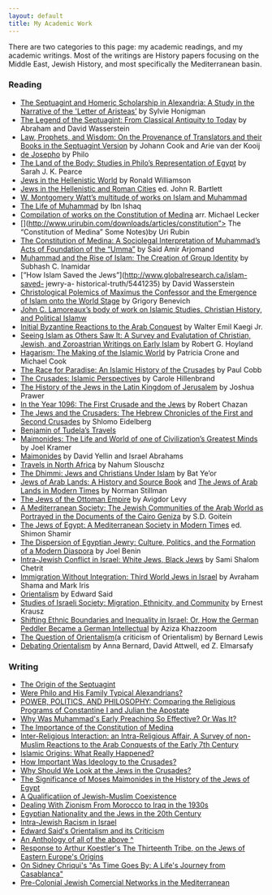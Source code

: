 ```yaml
---
layout: default
title: My Academic Work
---
```


There are two categories to this page: my academic readings, and my academic writings. Most of the writings are History papers focusing on the Middle East, Jewish History, and most specifically the Mediterranean basin.

### Reading

*   [The Septuagint and Homeric Scholarship in Alexandria: A Study in the Narrative of the 'Letter of Aristeas’](https://www.amazon.com/Septuagint-Homeric-Scholarship-Alexandria-Narrative/dp/0415518547) by Sylvie Honigman
*   [The Legend of the Septuagint: From Classical Antiquity to Today](https://www.amazon.com/Legend-Septuagint-Classical-Antiquity-Today-ebook/dp/B001E0KPXC/ref=sr_1_1?ie=UTF8&qid=1485721895&sr=8-1&keywords=the+legend+of+the+septuagint) by Abraham and David Wasserstein
*   [Law, Prophets, and Wisdom: On the Provenance of Translators and their Books in the Septuagint Version](https://www.amazon.com/Law-Prophets-Wisdom-Translators-Contributions/dp/9042927038/ref=sr_1_1?ie=UTF8&qid=1485722034&sr=8-1&keywords=Law%2C+Prophets%2C+and+Wisdom%3A+On+the+Provenance+of+Translators+and+their+Books+in+the+Septuagint) by Johann Cook and Arie van der Kooij
*   [de Josepho](http://cornerstonepublicationns.org/Philo/Philo_On_Joseph.html) by Philo
*   [The Land of the Body: Studies in Philo’s Representation of Egypt](https://www.amazon.com/Land-Body-Representation-Wissenschaftliche-Untersuchungen/dp/3161492501/ref=sr_1_1?ie=UTF8&qid=1485722238&sr=8-1&keywords=The+Land+of+the+Body%3A+Studies+in+Philo%E2%80%99s+Representation+of+Egypt.) by Sarah J. K. Pearce
*   [Jews in the Hellenistic World](https://www.amazon.com/Jews-Hellenistic-World-Cambridge-Commentaries/dp/0521315484/ref=sr_1_fkmr0_1?ie=UTF8&qid=1485722298&sr=8-1-fkmr0&keywords=ronald+williams+jews+in+the+hellenistic+world) by Ronald Williamson
*   [Jews in the Hellenistic and Roman Cities](https://www.amazon.com/Jews-Hellenistic-Roman-Cities-Bartlett/dp/0415692490/ref=sr_1_1?ie=UTF8&qid=1485722367&sr=8-1&keywords=bartlett+jews+in+the+hellenistic+and+roman+cities) ed. John R. Bartlett
*   [W. Montgomery Watt’s multitude of works on Islam and Muhammad](https://www.amazon.com/W.-Montgomery-Watt/e/B001IQUPKK)
*   [The Life of Muhammad](https://www.amazon.com/Life-Muhammad-I-Ishaq/dp/0196360331/ref=sr_1_1?ie=UTF8&qid=1485722533&sr=8-1&keywords=ibn+ishaq+the+life+of+muhammad) by Ibn Ishaq
*   [Compilation of works on the Constitution of Medina](http://www.oxfordbibliographies.com/view/document/obo-9780195390155/obo-9780195390155-0209.xml) arr. Michael Lecker
*   [](http://www.urirubin.com/downloads/articles/constitution”> The “Constitution of Medina” Some Notes)by Uri Rubin
*   [The Constitution of Medina: A Sociolegal Interpretation of Muhammad’s Acts of Foundation of the “Umma”](https://www.jstor.org/stable/40389306?seq=1#page_scan_tab_contents) by Said Amir Arjomand
*   [Muhammad and the Rise of Islam: The Creation of Group Identity](https://www.amazon.com/Muhammad-Rise-Islam-Creation-Identity/dp/1887841288) by Subhash C. Inamidar
*   [”How Islam Saved the Jews”](http://www.globalresearch.ca/islam-saved- jewry-a- historical-truth/5441235) by David Wasserstein
*   [Christological Polemics of Maximus the Confessor and the Emergence of Islam onto the World Stage](http://journals.sagepub.com/doi/abs/10.1177/004056391107200205) by Grigory Benevich
*   [John C. Lamoreaux’s body of work on Islamic Studies, Christian History, and Political Islamw](http://www.johnclamoreaux.org/cv.html)
*   [Initial Byzantine Reactions to the Arab Conquest](https://www.abebooks.com/servlet/BookDetailsPL?bi=8613903045&cm_sp=collections-_-item_1_35-_-bdp) by Walter Emil Kaegi Jr.
*   [Seeing Islam as Others Saw It: A Survey and Evalutation of Christian, Jewish, and Zoroastrian Writings on Early Islam](https://www.amazon.com/Seeing-Islam-Others-Saw-Zoroastrian/dp/0878501258) by Robert G. Hoyland
*   [Hagarism: The Making of the Islamic World](https://www.amazon.com/Hagarism-Making-Islamic-Patricia-Crone/dp/0521297540) by Patricia Crone and Michael Cook
*   [The Race for Paradise: An Islamic History of the Crusades](https://www.amazon.com/Race-Paradise-Islamic-History-Crusades/dp/0190614463/ref=sr_1_1?s=books&ie=UTF8&qid=1485726028&sr=1-1&keywords=the+race+for+paradise+cobb) by Paul Cobb
*   [The Crusades: Islamic Perspectives](https://www.amazon.com/Crusades-Islamic-Perspectives-Surveys/dp/0748606300/ref=sr_1_2?s=books&ie=UTF8&qid=1485726096&sr=1-2&keywords=carole+hillenbrand+islamic+perspectives) by Carole Hillenbrand
*   [The History of the Jews in the Latin Kingdom of Jerusalem](https://www.amazon.com/Jerusalem-University-academic-monograph-reprints/dp/0198225571/ref=sr_1_fkmr0_1?s=books&ie=UTF8&qid=1485726225&sr=1-1-fkmr0&keywords=Joshua+Prawer%2C+The+History+of+the+Jews+in+the+Latin+Kingdom+of+Jerusalem.+Clarendon+Press%2C) by Joshua Prawer
*   [In the Year 1096: The First Crusade and the Jews](https://www.amazon.com/Year-1096-First-Crusade-Jews/dp/082760632X) by Robert Chazan
*   [The Jews and the Crusaders: The Hebrew Chronicles of the First and Second Crusades](https://www.amazon.com/Jews-Crusaders-Hebrew-Chronicles-Crusades/dp/0299070603/ref=sr_1_1?s=books&ie=UTF8&qid=1485726385&sr=1-1&keywords=Shlomo+Eidelberg%2C+The+Jews+and+the+Crusaders%3A+The+Hebrew+Chronicles+of+the+First+and+Second+Crusades.) by Shlomo Eidelberg
*   [Benjamin of Tudela’s Travels](http://www.teachittome.com/seforim2/seforim/masaos_binyomin_mitudela_with_english.pdf)
*   [Maimonides: The Life and World of one of Civilization’s Greatest Minds](https://www.amazon.com/Maimonides-World-Civilizations-Greatest-Minds/dp/0385512007/ref=sr_1_fkmr0_1?s=books&ie=UTF8&qid=1485726658&sr=1-1-fkmr0&keywords=joel+kramer+maimonides) by Joel Kramer
*   [Maimonides](https://www.amazon.com/Maimonides-David-Yellin-Israel-Abrahams-ebook/dp/B00L5PEMQC/ref=sr_1_1?s=books&ie=UTF8&qid=1485726779&sr=1-1&keywords=yellin+maimonides) by David Yellin and Israel Abrahams
*   [Travels in North Africa](https://books.google.com/books/about/Travels_in_North_Africa.html?id=5OdGAAAAIAAJ) <a>by Nahum Slouschz</a>
<a></a>
*   <a></a>[The Dhimmi: Jews and Christians Under Islam](https://www.amazon.com/Dhimmi-Jews-Christians-Under-Islam/dp/0838632629/ref=sr_1_1?ie=UTF8&qid=1485727214&sr=8-1&keywords=bat+ye+or+the+dhimmi) by Bat Ye’or
*   [Jews of Arab Lands: A History and Source Book](https://www.amazon.com/Jews-Arab-Lands-History-Source/dp/0827601980/ref=sr_1_1?ie=UTF8&qid=1485727395&sr=8-1&keywords=stillman+jews+arab+lands) and [The Jews of Arab Lands in Modern Times](https://www.amazon.com/Jews-Arab-Lands-Modern-Times/dp/0827607652/ref=sr_1_2?ie=UTF8&qid=1485727422&sr=8-2&keywords=stillman+jews+arab+lands) by Norman Stillman
*   [The Jews of the Ottoman Empire](https://www.amazon.com/Jews-Ottoman-Empire-Avigdor-Levy/dp/0878500901/ref=sr_1_1?ie=UTF8&qid=1485727474&sr=8-1&keywords=jews+of+ottoman+empire+avigdor+levy) by Avigdor Levy
*   [A Mediterranean Society: The Jewish Communities of the Arab World as Portrayed in the Documents of the Cairo Geniza](https://www.amazon.com/Mediterranean-Society-Communities-Portrayed-Foundations/dp/0520221583/ref=sr_1_2?ie=UTF8&qid=1485727536&sr=8-2&keywords=sd+goitein+mediterranean+society) by S.D. Goitein
*   [The Jews of Egypt: A Mediterranean Society in Modern Times](https://www.amazon.com/Jews-Egypt-Mediterranean-Society-Modern/dp/0813372909/ref=sr_1_1?ie=UTF8&qid=1485727601&sr=8-1&keywords=jews+of+egypt+mediterranean+society+modern+times) ed. Shimon Shamir
*   [The Dispersion of Egyptian Jewry: Culture, Politics, and the Formation of a Modern Diaspora](https://www.amazon.com/Dispersion-Egyptian-Jewry-Contraversions-Literature/dp/0520211758) by Joel Benin
*   [Intra-Jewish Conflict in Israel: White Jews, Black Jews](https://www.amazon.com/Intra-Jewish-Conflict-Israel-Routledge-Politics/dp/0415778646) by Sami Shalom Chetrit
*   [Immigration Without Integration: Third World Jews in Israel](https://books.google.com/books/about/Immigration_Without_Integration.html?id=JZKI3XpB5RAC) by Avraham Shama and Mark Iris
*   [Orientalism](https://en.wikipedia.org/wiki/Orientalism_(book)) by Edward Said
*   [Studies of Israeli Society: Migration, Ethnicity, and Community](https://www.amazon.com/Studies-Israeli-Society-Migration-Ethnicity/dp/0878554149) by Ernest Krausz
*   [Shifting Ethnic Boundaries and Inequality in Israel: Or, How the German Peddler Became a German Intellectual](https://www.amazon.com/Shifting-Ethnic-Boundaries-Inequality-Israel/dp/080475697X) by Aziza Khazzoom
*   [The Question of Orientalism](http://www.nybooks.com/articles/1982/06/24/the-question-of-orientalism/)(a criticism of Orientalism) by Bernard Lewis
*   [Debating Orientalism](https://www.amazon.com/Debating-Orientalism-Anna-Bernard/dp/0230303528) by Anna Bernard, David Attwell, ed Z. Elmarsafy

### Writing

*   [The Origin of the Septuagint](https://drive.google.com/file/d/0B56u1slA8DzQUXNTN3ZXMkd0Znc/view?usp=sharing)
*   [Were Philo and His Family Typical Alexandrians?](https://drive.google.com/file/d/0B56u1slA8DzQYTdJcEVtVnFYSEE/view?usp=sharing)
*   [POWER, POLITICS, AND PHILOSOPHY: Comparing the Religious Programs of Constantine I and Julian the Apostate](https://drive.google.com/file/d/0B56u1slA8DzQMWZ6N0Eza0Y5Nm8/view?usp=sharing)
*   [Why Was Muhammad's Early Preaching So Effective? Or Was It?](https://drive.google.com/file/d/0B56u1slA8DzQT1dEUHpPb0tWekk/view?usp=sharing)
*   [The Importance of the Constitution of Medina](https://drive.google.com/file/d/0B56u1slA8DzQWTFMdE1YRXRITDg/view?usp=sharing)
*   [Inter-Religious Interaction: an Intra-Religious Affair, A Survey of non-Muslim Reactions to the Arab Conquests of the Early 7th Century](https://drive.google.com/file/d/0B56u1slA8DzQMDBaX3YxR082NEk/view?usp=sharing)
*   [Islamic Origins: What Really Happened?](https://drive.google.com/file/d/0B56u1slA8DzQbmo5UG9aeGxjNkk/view?usp=sharing)
*   [How Important Was Ideology to the Crusades?](https://drive.google.com/file/d/0B56u1slA8DzQRk9mZmNBclF2anM/view?usp=sharing)
*   [Why Should We Look at the Jews in the Crusades?](https://drive.google.com/file/d/0B56u1slA8DzQR0swZGpPZWg2Vms/view?usp=sharing)
*   [The Significance of Moses Maimonides in the History of the Jews of Egypt](https://drive.google.com/file/d/0B56u1slA8DzQWVpUM01KdFJkS0k/view?usp=sharing)
*   [A Qualificatiion of Jewish-Muslim Coexistence](https://drive.google.com/file/d/0B56u1slA8DzQZTJXejNRSTd4MlE/view?usp=sharing)
*   [Dealing With Zionism From Morocco to Iraq in the 1930s](https://drive.google.com/file/d/0B56u1slA8DzQUUNIOXk0WUU1b1U/view?usp=sharing)
*   [Egyptian Nationality and the Jews in the 20th Century](https://drive.google.com/file/d/0B56u1slA8DzQNG1JdnNkQ2VPNWM/view?usp=sharing)
*   [Intra-Jewish Racism in Israel](https://drive.google.com/file/d/0B56u1slA8DzQelk1Mkh4YUI3LWM/view?usp=sharing)
*   [Edward Said's Orientalism and its Criticism](https://drive.google.com/file/d/0B56u1slA8DzQSFdHMjdYdFRCczA/view?usp=sharing)
*   [An Anthology of all of the above ^](https://drive.google.com/file/d/0B56u1slA8DzQSmI0OGR5NnRyMzQ/view?usp=sharing)
*   [Response to Arthur Koestler's The Thirteenth Tribe, on the Jews of Eastern Europe's Origins](https://drive.google.com/file/d/0B56u1slA8DzQb3BBLS1BSTQ0eEk/view?usp=sharing)
*   [On Sidney Chriqui's "As Time Goes By: A Life's Journey from Casablanca"](https://drive.google.com/file/d/0B56u1slA8DzQc2pGY1VYTUJLQXc/view?usp=sharing)
*   [Pre-Colonial Jewish Comercial Networks in the Mediterranean](https://drive.google.com/file/d/0B56u1slA8DzQOWRYUUl5RlZFY2s/view?usp=sharing)
